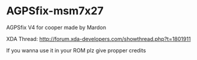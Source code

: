 AGPSfix-msm7x27
==============
AGPSfix V4 for cooper
made by Mardon

XDA Thread: http://forum.xda-developers.com/showthread.php?t=1801911

If you wanna use it in your ROM plz give propper credits

